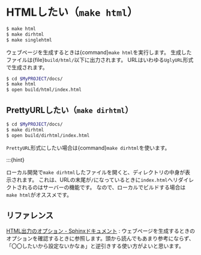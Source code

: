 # HTMLしたい（``make html``）

```bash
$ make html
$ make dirhtml
$ make singlehtml
```

ウェブページを生成するときは{command}`make html`を実行します。
生成したファイルは{file}`build/html/`以下に出力されます。
URLはいわゆる``UglyURL``形式で生成されます。

```bash
$ cd $MyPROJECT/docs/
$ make html
$ open build/html/index.html
```

## PrettyURLしたい（``make dirhtml``）

```bash
$ cd $MyPROJECT/docs/
$ make dirhtml
$ open build/dirhtml/index.html
```

``PrettyURL``形式にしたい場合は{command}``make dirhtml``を使います。

:::{hint}

ローカル開発で``make dirhtml``したファイルを開くと、ディレクトリの中身が表示されます。
これは、URLの末尾が``/``になっているときに``index.html``へリダイレクトされるのはサーバーの機能です。
なので、ローカルでビルドする場合は``make html``がオススメです。

## リファレンス

[HTML出力のオプション - Sphinxドキュメント](https://www.sphinx-doc.org/ja/master/usage/configuration.html#options-for-html-output)
: ウェブページを生成するときのオプションを確認するときに参照します。頭から読んでもあまり参考にならず、「〇〇したいから設定ないかなぁ」と逆引きする使い方がよいと思います。
